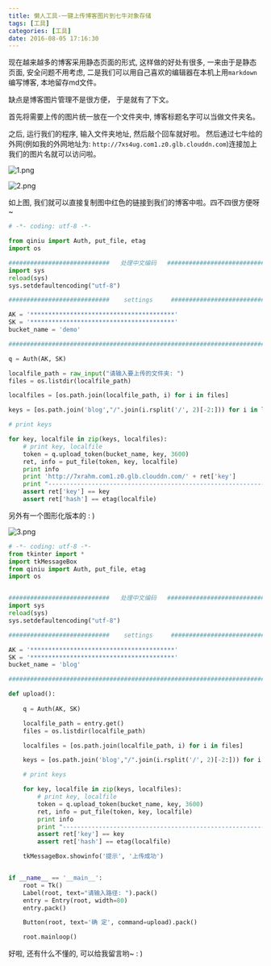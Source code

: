 ```yaml
---
title: 懒人工具-一键上传博客图片到七牛对象存储
tags: [工具]
categories: [工具]
date: 2016-08-05 17:16:30
---
```


现在越来越多的博客采用静态页面的形式, 这样做的好处有很多, 一来由于是静态页面, 安全问题不用考虑, 二是我们可以用自己喜欢的编辑器在本机上用`markdown`编写博客, 本地留存md文件。

缺点是博客图片管理不是很方便， 于是就有了下文。

首先将需要上传的图片统一放在一个文件夹中, 博客标题名字可以当做文件夹名。

<!-- more -->

之后, 运行我们的程序, 输入文件夹地址, 然后敲个回车就好啦。 然后通过七牛给的外网(例如我的外网地址为: `http://7xs4ug.com1.z0.glb.clouddn.com`)连接加上我们的图片名就可以访问啦。

![1.png](http://7xrahm.com1.z0.glb.clouddn.com/blog/懒人工具-一键上传博客图片到七牛对象存储/1.png?)

![2.png](http://7xrahm.com1.z0.glb.clouddn.com/blog/懒人工具-一键上传博客图片到七牛对象存储/2.png)

如上图, 我们就可以直接复制图中红色的链接到我们的博客中啦。四不四很方便呀~


``` python
# -*- coding: utf-8 -*-

from qiniu import Auth, put_file, etag
import os

############################   处理中文编码   ############################
import sys
reload(sys)
sys.setdefaultencoding("utf-8")

############################    settings     ############################

AK = '****************************************'
SK = '****************************************'
bucket_name = 'demo'

#########################################################################

q = Auth(AK, SK)

localfile_path = raw_input("请输入要上传的文件夹: ")
files = os.listdir(localfile_path)

localfiles = [os.path.join(localfile_path, i) for i in files]

keys = [os.path.join('blog',"/".join(i.rsplit('/', 2)[-2:])) for i in localfiles]

# print keys

for key, localfile in zip(keys, localfiles):
    # print key, localfile
    token = q.upload_token(bucket_name, key, 3600)
    ret, info = put_file(token, key, localfile)
    print info
    print 'http://7xrahm.com1.z0.glb.clouddn.com/' + ret['key']
    print "------------------------------------------------------------------"
    assert ret['key'] == key
    assert ret['hash'] == etag(localfile)
```

另外有一个图形化版本的 : )

![3.png](http://7xrahm.com1.z0.glb.clouddn.com/blog/懒人工具-一键上传博客图片到七牛对象存储/3.png?)

``` python 
# -*- coding: utf-8 -*-
from tkinter import *
import tkMessageBox
from qiniu import Auth, put_file, etag
import os


############################   处理中文编码   ############################
import sys
reload(sys)
sys.setdefaultencoding("utf-8")

############################    settings     ############################

AK = '****************************************'
SK = '****************************************'
bucket_name = 'blog'

#########################################################################

def upload():
    
    q = Auth(AK, SK)

    localfile_path = entry.get()
    files = os.listdir(localfile_path)

    localfiles = [os.path.join(localfile_path, i) for i in files]

    keys = [os.path.join('blog',"/".join(i.rsplit('/', 2)[-2:])) for i in localfiles]

    # print keys

    for key, localfile in zip(keys, localfiles):
        # print key, localfile
        token = q.upload_token(bucket_name, key, 3600)
        ret, info = put_file(token, key, localfile)
        print info
        print "------------------------------------------------------------------"
        assert ret['key'] == key
        assert ret['hash'] == etag(localfile)

    tkMessageBox.showinfo('提示', '上传成功')


if __name__ == '__main__':
    root = Tk()
    Label(root, text="请输入路径: ").pack()
    entry = Entry(root, width=80)
    entry.pack()

    Button(root, text='确 定', command=upload).pack()

    root.mainloop()
```

好啦, 还有什么不懂的, 可以给我留言哟~  : )